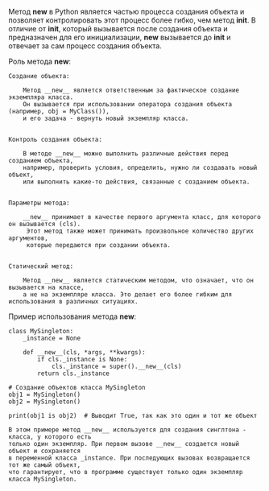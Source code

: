 
Метод __new__ в Python является частью процесса создания объекта и позволяет контролировать
этот процесс более гибко, чем метод __init__. В отличие от __init__, который вызывается после создания объекта
и предназначен для его инициализации, __new__ вызывается до __init__ и отвечает за сам процесс создания объекта.


Роль метода __new__:

    Создание объекта:

        Метод __new__ является ответственным за фактическое создание экземпляра класса.
        Он вызывается при использовании оператора создания объекта (например, obj = MyClass()),
        и его задача - вернуть новый экземпляр класса.


    Контроль создания объекта:

        В методе __new__ можно выполнить различные действия перед созданием объекта,
        например, проверить условия, определить, нужно ли создавать новый объект,
        или выполнить какие-то действия, связанные с созданием объекта.


    Параметры метода:

        __new__ принимает в качестве первого аргумента класс, для которого он вызывается (cls).
         Этот метод также может принимать произвольное количество других аргументов,
         которые передаются при создании объекта.


    Статический метод:

        Метод __new__ является статическим методом, что означает, что он вызывается на классе,
        а не на экземпляре класса. Это делает его более гибким для использования в различных ситуациях.


Пример использования метода __new__:

    class MySingleton:
        _instance = None

        def __new__(cls, *args, **kwargs):
            if cls._instance is None:
                cls._instance = super().__new__(cls)
            return cls._instance

    # Создание объектов класса MySingleton
    obj1 = MySingleton()
    obj2 = MySingleton()

    print(obj1 is obj2)  # Выводит True, так как это один и тот же объект

    В этом примере метод __new__ используется для создания синглтона - класса, у которого есть
    только один экземпляр. При первом вызове __new__ создается новый объект и сохраняется
    в переменной класса _instance. При последующих вызовах возвращается тот же самый объект,
    что гарантирует, что в программе существует только один экземпляр класса MySingleton.

